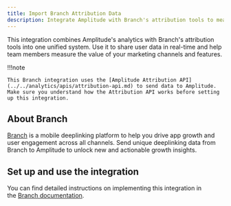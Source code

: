 ```yaml
---
title: Import Branch Attribution Data
description: Integrate Amplitude with Branch's attribution tools to measure the value of your marketing channels and product features to identify sources with the best user retention and engagement.
---
```


This integration combines Amplitude's analytics with Branch's attribution tools into one unified system. Use it to share user data in real-time and help team members measure the value of your marketing channels and features.

!!!note

    This Branch integration uses the [Amplitude Attribution API](../../analytics/apis/attribution-api.md) to send data to Amplitude. Make sure you understand how the Attribution API works before setting up this integration.

## About Branch

[Branch](https://branch.io/) is a mobile deeplinking platform to help you drive app growth and user engagement across all channels. Send unique deeplinking data from Branch to Amplitude to unlock new and actionable growth insights. 

## Set up and use the integration

You can find detailed instructions on implementing this integration in the [Branch documentation](https://help.branch.io/using-branch/docs/data-integration-implementation-guide#5-pass-idmetadata-to-branch-partner-specific).
